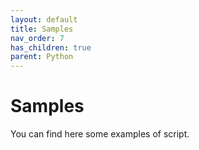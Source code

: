 ```yaml
---
layout: default
title: Samples
nav_order: 7
has_children: true
parent: Python
---
```


# Samples

You can find here some examples of script.